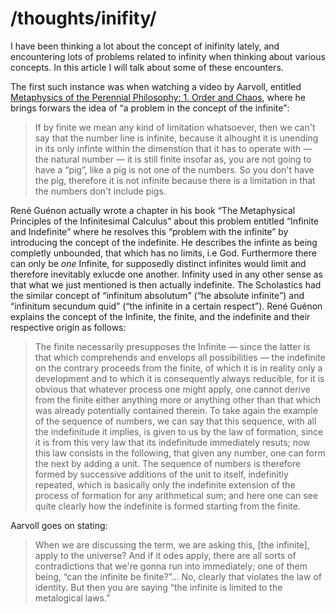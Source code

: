 # /thoughts/inifity/

I have been thinking a lot about the concept of inifinity lately, and encountering lots of problems related to infinity when thinking about various concepts. In this article I will talk about some of these encounters.

The first such instance was when watching a video by Aarvoll, entitled [Metaphysics of the Perennial Philosophy: 1. Order and Chaos](https://youtu.be/nUH6wlVM3sM), where he brings forwars the idea of <q>a problem in the concept of the infinite</q>:

>If by finite we mean any kind of limitation whatsoever, then we can't say that the number line is infinite, because it alhought it is unending in its only infinte within the dimenstion that it has to operate with — the natural number  — it is still finite insofar as, you are not going to have a “pig”, like a pig is not one of the numbers. So you don't have the pig, therefore it is not infinite because there is a limitation in that the numbers don't include pigs.

René Guénon actually wrote a chapter in his book <q>The Metaphysical Principles of the Infinitesimal Calculus</q> about this problem entitled <q>Infinite and Indefinite</q> where he resolves this “problem with the infinite” by introducing the concept of the indefinite. He describes the infinte as being completly unbounded, that which has no limits, i.e God. Furthermore there can only be _one_ Infinite, for supposedly distinct infinites would limit and therefore inevitably exlucde one another. Infinity used in any other sense as that what we just mentioned is then actually indefinite. The Scholastics had the similar concept of <q>infinitum absolutum</q> (<q>he absolute infinite</q>) and <q>infinitum secundum quid</q> (<q>the infinite in a certain respect</q>). René Guénon explains the concept of the Infinite, the finite, and the indefinite and their respective origin as follows:

>The finite necessarily presupposes the Infinite — since the latter is that which comprehends and envelops all possibilities — the indefinite on the contrary proceeds from the finite, of which it is in reality only a development and to which it is consequently always reducible, for it is obvious that whatever process one might apply, one cannot derive from the finite either anything more or anything other than that which was already potentially contained therein. To take again the example of the sequence of numbers, we can say that this sequence, with all the indefinitude it implies, is given to us by the law of formation, since it is from this very law that its indefinitude immediately resuts; now this law consists in the following, that given any number, one can form the next by adding a unit. The sequence of numbers is therefore formed by successive additions of the unit to itself, indefinitly repeated, which is basically only the indefinite extension of the process of formation for any arithmetical sum; and here one can see quite clearly how the indefinite is formed starting from the finite.

Aarvoll goes on stating:

>When we are discussing the term, we are asking this, [the infinite], apply to the universe? And if it odes apply, there are all sorts of contradictions that we're gonna run into immediately; one of them being, “can the infinite be finite?”... No, clearly that violates the law of identity. But then you are saying “the infinite is limited to the metalogical laws.”

